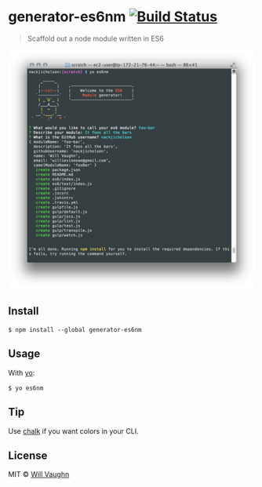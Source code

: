 # generator-es6nm [![Build Status](https://travis-ci.org/nackjicholson/generator-es6nm.svg?branch=master)](https://travis-ci.org/nackjicholson/generator-es6nm)

> Scaffold out a node module written in ES6

![](screenshot.png)


## Install

```
$ npm install --global generator-es6nm
```


## Usage

With [yo](https://github.com/yeoman/yo):

```
$ yo es6nm
```


## Tip

Use [chalk](https://github.com/sindresorhus/chalk) if you want colors in your CLI.


## License

MIT © [Will Vaughn](http://twitter.com/nackjicholson)
